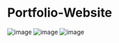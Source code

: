 # Portfolio-Website
![image](https://user-images.githubusercontent.com/96364929/186208854-40d9935f-a1fb-423a-b0fa-d8f88ddfb527.png)
![image](https://user-images.githubusercontent.com/96364929/186208923-fad92818-0bed-47d7-9a54-71c24db77b0d.png)
![image](https://user-images.githubusercontent.com/96364929/186208962-2780e603-d69d-4f29-82af-60f50a8ac38e.png)
